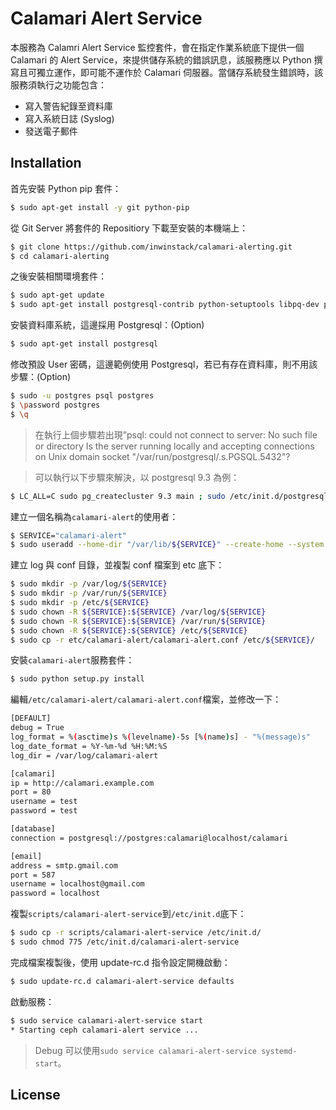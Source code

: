 # Calamari Alert Service 
本服務為 Calamri Alert Service 監控套件，會在指定作業系統底下提供一個 Calamari 的 Alert Service，來提供儲存系統的錯誤訊息，該服務應以 Python 撰寫且可獨立運作，即可能不運作於 Calamari 伺服器。當儲存系統發生錯誤時，該服務須執行之功能包含：
* 寫入警告紀錄至資料庫
* 寫入系統日誌 (Syslog)
* 發送電子郵件

Installation
------------
首先安裝 Python pip 套件：
```sh
$ sudo apt-get install -y git python-pip
```
從 Git Server 將套件的 Repositiory 下載至安裝的本機端上：
```sh
$ git clone https://github.com/inwinstack/calamari-alerting.git
$ cd calamari-alerting
```

之後安裝相關環境套件：
```sh
$ sudo apt-get update 
$ sudo apt-get install postgresql-contrib python-setuptools libpq-dev python-dev libmysqlclient-dev libxml2-dev libxslt1-dev -y 
```

安裝資料庫系統，這邊採用 Postgresql：(Option)
```sh
$ sudo apt-get install postgresql 
```

修改預設 User 密碼，這邊範例使用 Postgresql，若已有存在資料庫，則不用該步驟：(Option)
```sh
$ sudo -u postgres psql postgres
$ \password postgres
$ \q
```
> 在執行上個步驟若出現”psql: could not connect to server: No such file or directory
Is the server running locally and accepting
connections on Unix domain socket "/var/run/postgresql/.s.PGSQL.5432"?

> 可以執行以下步驟來解決，以 postgresql 9.3 為例：
```sh
$ LC_ALL=C sudo pg_createcluster 9.3 main ; sudo /etc/init.d/postgresql restart
```


建立一個名稱為```calamari-alert```的使用者：
```sh
$ SERVICE="calamari-alert"
$ sudo useradd --home-dir "/var/lib/${SERVICE}" --create-home --system --shell /bin/false ${SERVICE}
```

建立 log 與 conf 目錄，並複製 conf 檔案到 etc 底下：
```sh
$ sudo mkdir -p /var/log/${SERVICE}
$ sudo mkdir -p /var/run/${SERVICE}
$ sudo mkdir -p /etc/${SERVICE}
$ sudo chown -R ${SERVICE}:${SERVICE} /var/log/${SERVICE}
$ sudo chown -R ${SERVICE}:${SERVICE} /var/run/${SERVICE}
$ sudo chown -R ${SERVICE}:${SERVICE} /etc/${SERVICE}
$ sudo cp -r etc/calamari-alert/calamari-alert.conf /etc/${SERVICE}/
```

安裝```calamari-alert```服務套件：
```sh
$ sudo python setup.py install
```

編輯```/etc/calamari-alert/calamari-alert.conf```檔案，並修改一下：
```sh
[DEFAULT]
debug = True
log_format = %(asctime)s %(levelname)-5s [%(name)s] - "%(message)s"
log_date_format = %Y-%m-%d %H:%M:%S
log_dir = /var/log/calamari-alert

[calamari]
ip = http://calamari.example.com
port = 80
username = test
password = test

[database]
connection = postgresql://postgres:calamari@localhost/calamari

[email]
address = smtp.gmail.com
port = 587
username = localhost@gmail.com
password = localhost
```

複製```scripts/calamari-alert-service```到```/etc/init.d```底下：
```sh
$ sudo cp -r scripts/calamari-alert-service /etc/init.d/
$ sudo chmod 775 /etc/init.d/calamari-alert-service
```
完成檔案複製後，使用 update-rc.d 指令設定開機啟動：
```sh
$ sudo update-rc.d calamari-alert-service defaults
```

啟動服務：
```sh
$ sudo service calamari-alert-service start
* Starting ceph calamari-alert service ...                                                                                [ OK ]
```
> Debug 可以使用```sudo service calamari-alert-service systemd-start```。


License
-------